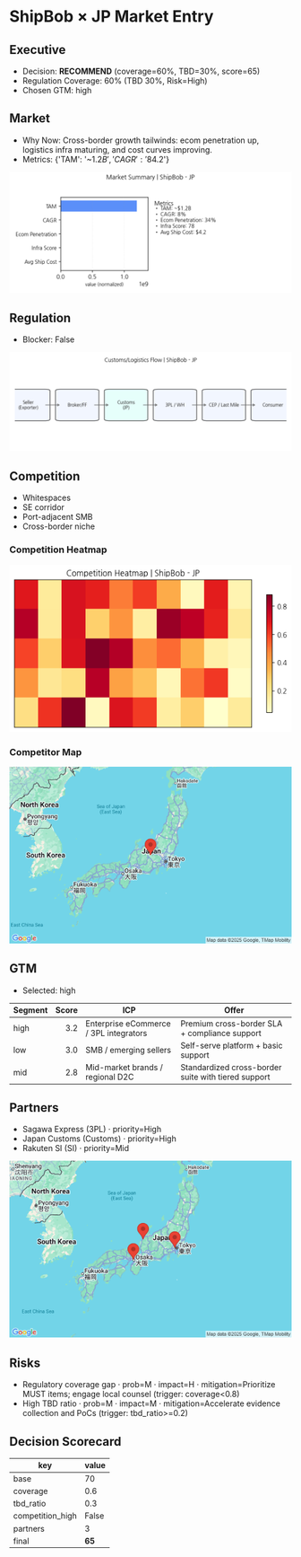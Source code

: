 # ShipBob × JP Market Entry
## Executive
- Decision: **RECOMMEND** (coverage=60%, TBD=30%, score=65)
- Regulation Coverage: 60% (TBD 30%, Risk=High)
- Chosen GTM: high

## Market
- Why Now: Cross-border growth tailwinds: ecom penetration up, logistics infra maturing, and cost curves improving.
- Metrics: {'TAM': '~$1.2B', 'CAGR': '8%', 'Ecom Penetration': '34%', 'Infra Score': '78', 'Avg Ship Cost': '$4.2'}

![](01_market_summary_ShipBob_JP.png)


## Regulation
- Blocker: False

![](02_customs_flow_ShipBob_JP.png)


## Competition
- Whitespaces
- SE corridor
- Port-adjacent SMB
- Cross-border niche


### Competition Heatmap
![](03_competition_heatmap_ShipBob_JP.png)


### Competitor Map
![](map_ShipBob_JP.png)


## GTM
- Selected: high

| Segment | Score | ICP | Offer |
|---|---:|---|---|
| high | 3.2 | Enterprise eCommerce / 3PL integrators | Premium cross-border SLA + compliance support |
| low | 3.0 | SMB / emerging sellers | Self-serve platform + basic support |
| mid | 2.8 | Mid-market brands / regional D2C | Standardized cross-border suite with tiered support |


## Partners
- Sagawa Express (3PL) · priority=High
- Japan Customs (Customs) · priority=High
- Rakuten SI (SI) · priority=Mid


![](04_partner_map_ShipBob_JP.png)


## Risks
- Regulatory coverage gap · prob=M · impact=H · mitigation=Prioritize MUST items; engage local counsel (trigger: coverage<0.8)
- High TBD ratio · prob=M · impact=M · mitigation=Accelerate evidence collection and PoCs (trigger: tbd_ratio>=0.2)


## Decision Scorecard
| key | value |
|---|---|
| base | 70 |
| coverage | 0.6 |
| tbd_ratio | 0.3 |
| competition_high | False |
| partners | 3 |
| final | **65** |